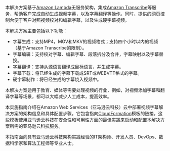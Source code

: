 本解决方案基于[Amazon Lambda][lambda]无服务架构，集成[Amazon Transcribe][transcribe]等服务，帮助客户完成自动生成视频字幕，以及字幕翻译等操作。同时，提供的网页控制台便于客户对照视频校对和编辑字幕，以及生成硬字幕视频。

本解决方案主要包括以下功能：

- 字幕生成：支持MP4，MOV和MKV的视频格式；支持四个小时以内的视频（基于Amazon Transcribe的限制）。
- 字幕编辑：支持校对字幕、编辑字幕、段落拆分及合并，字幕映射以及字幕替换。
- 字幕翻译：支持从源语言翻译成目标语言，并生成字幕。
- 字幕下载：将已经生成的字幕下载成SRT或WEBVTT格式的字幕。
- 硬字幕制作：将已经生成的字幕烧入视频中。

本解决方案适用于教育、媒体等需要处理视频的行业，例如，对视频添加字幕和翻译字幕等场景，都可以大幅减少人工成本，提高效率。

本实施指南介绍在Amazon Web Services（亚马逊云科技）云中部署视频字幕解决方案的架构信息和具体配置步骤。它包含指向[CloudFormation][cloudformation]模板的链接，这些模板使用亚马逊云科技在安全性和可用性方面的最佳实践来启动和配置本解决方案所需的亚马逊云科技服务。

本指南面向具有亚马逊云科技架构实践经验的IT架构师、开发人员、DevOps、数据科学家和算法工程师等专业人士。

[lambda]: https://aws.amazon.com/cn/lambda/
[transcribe]: https://aws.amazon.com/cn/transcribe/
[cloudformation]: https://aws.amazon.com/en/cloudformation/